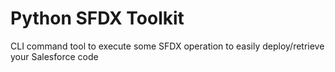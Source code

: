 # Python SFDX Toolkit
CLI command tool to execute some SFDX operation to easily deploy/retrieve your Salesforce code